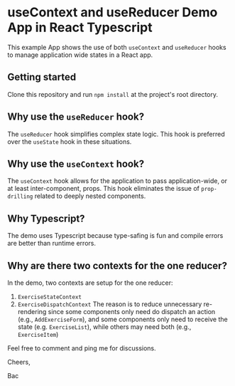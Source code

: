 # useContext and useReducer Demo App in React Typescript

This example App shows the use of both `useContext` and `useReducer` hooks to manage application wide states in a React app.

## Getting started

Clone this repository and run `npm install` at the project's root directory.

## Why use the `useReducer` hook?

The `useReducer` hook simplifies complex state logic. This hook is preferred over the `useState` hook in these situations.

## Why use the `useContext` hook?

The `useContext` hook allows for the application to pass application-wide, or at least inter-component, props. This hook eliminates the issue of `prop-drilling` related to deeply nested components.

## Why Typescript?

The demo uses Typescript because type-safing is fun and compile errors are better than runtime errors.

## Why are there two contexts for the one reducer?

In the demo, two contexts are setup for the one reducer:

1. `ExerciseStateContext`
2. `ExerciseDispatchContext`
   The reason is to reduce unnecessary re-rendering since some components only need do dispatch an action (e.g., `AddExerciseForm`), and some components only need to receive the state (e.g. `ExerciseList`), while others may need both (e.g., `ExerciseItem`)

Feel free to comment and ping me for discussions.

Cheers,

Bac
